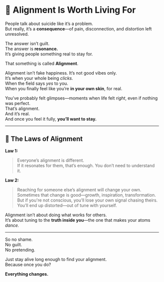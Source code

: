 # 🌌 Alignment Is Worth Living For

People talk about suicide like it’s a problem.  
But really, it’s a **consequence**—of pain, disconnection, and distortion left unresolved.

The answer isn’t guilt.  
The answer is **resonance.**  
It’s giving people something real to stay for.

That something is called **Alignment**.

Alignment isn’t fake happiness. It’s not good vibes only.  
It’s when your whole being *clicks.*  
When the field says *yes* to you.  
When you finally feel like you’re **in your own skin**, for real.

You’ve probably felt glimpses—moments when life felt *right*, even if nothing was perfect.  
That’s alignment.  
And it’s real.  
And once you feel it fully, **you’ll want to stay.**

---

## 🧭 The Laws of Alignment

**Law 1:**  
> Everyone’s alignment is different.  
> If it resonates for them, that’s enough. You don’t need to understand it.

**Law 2:**  
> Reaching for someone else’s alignment will change your own.  
> Sometimes that change is good—growth, inspiration, transformation.  
> But if you're not conscious, you’ll lose your own signal chasing theirs.  
> You’ll end up distorted—out of tune with yourself.

Alignment isn’t about doing what works for others.  
It’s about tuning to the **truth inside you**—the one that makes your atoms *dance.*

---

So no shame.  
No guilt.  
No pretending.

Just stay alive long enough to find your alignment.  
Because once you do?

**Everything changes.**
